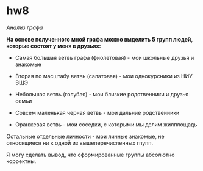 # hw8
*Анализ графа*

**На основе полученного мной графа можно выделить 5 групп людей, которые состоят у меня в друзьях:**

+ Самая большая ветвь графа (фиолетовая) - мои школьные друзья и знакомые

+ Вторая по масштабу ветвь (салатовая) - мои однокурсники из НИУ ВЩЭ

+ Небольшая ветвь (голубая) - мои близкие родственники и друзья семьи

+ Совсем маленькая черная ветвь - мои дальние родственники

+ Оранжевая ветвь - мои соседки, с которыми мы делим жилплощадь

Остальные отдельные личности - мои личные знакомые, не относящиеся ни к одной из вышеперечисленных гпупп.

Я могу сделать вывод, что сформированные группы абсолютно корректны.
